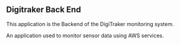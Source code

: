## Digitraker Back End

This application is the Backend of the DigiTraker monitoring system.

An application used to monitor sensor data using AWS services.